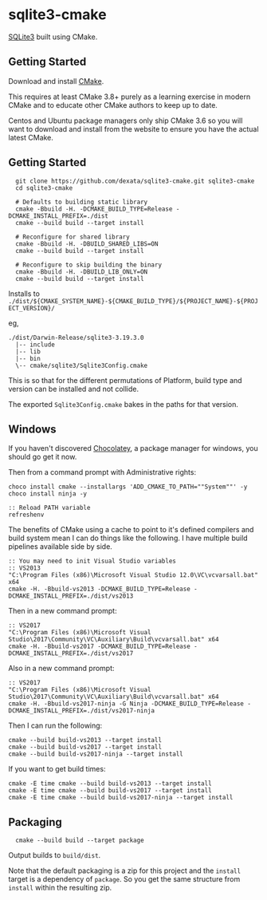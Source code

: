 # sqlite3-cmake

[SQLite3](https://sqlite.org/download.html) built using CMake.

## Getting Started

Download and install [CMake](https://cmake.org/download/).

This requires at least CMake 3.8+ purely as a learning exercise in modern CMake
and to educate other CMake authors to keep up to date.

Centos and Ubuntu package managers only ship CMake 3.6 so you will want to 
download and install from the website to ensure you have the actual latest CMake.


## Getting Started

```
  git clone https://github.com/dexata/sqlite3-cmake.git sqlite3-cmake
  cd sqlite3-cmake

  # Defaults to building static library
  cmake -Bbuild -H. -DCMAKE_BUILD_TYPE=Release -DCMAKE_INSTALL_PREFIX=./dist
  cmake --build build --target install 

  # Reconfigure for shared library
  cmake -Bbuild -H. -DBUILD_SHARED_LIBS=ON
  cmake --build build --target install 

  # Reconfigure to skip building the binary
  cmake -Bbuild -H. -DBUILD_LIB_ONLY=ON
  cmake --build build --target install 

```

Installs to `./dist/${CMAKE_SYSTEM_NAME}-${CMAKE_BUILD_TYPE}/${PROJECT_NAME}-${PROJECT_VERSION}/`

eg, 
```
./dist/Darwin-Release/sqlite3-3.19.3.0
  |-- include
  |-- lib
  |-- bin
  \-- cmake/sqlite3/Sqlite3Config.cmake

```

This is so that for the different permutations of Platform, build type and 
version can be installed and not collide.

The exported `Sqlite3Config.cmake` bakes in the paths for that version.

## Windows

If you haven't discovered [Chocolatey](https://chocolatey.org/), a package 
manager for windows, you should go get it now.

Then from a command prompt with Administrative rights:
```
choco install cmake --installargs 'ADD_CMAKE_TO_PATH=""System""' -y
choco install ninja -y

:: Reload PATH variable
refreshenv
```

The benefits of CMake using a cache to point to it's defined compilers and
build system mean I can do things like the following. I have multiple build 
pipelines available side by side.

```
:: You may need to init Visual Studio variables
:: VS2013
"C:\Program Files (x86)\Microsoft Visual Studio 12.0\VC\vcvarsall.bat" x64
cmake -H. -Bbuild-vs2013 -DCMAKE_BUILD_TYPE=Release -DCMAKE_INSTALL_PREFIX=./dist/vs2013
```

Then in a new command prompt:

```
:: VS2017
"C:\Program Files (x86)\Microsoft Visual Studio\2017\Community\VC\Auxiliary\Build\vcvarsall.bat" x64
cmake -H. -Bbuild-vs2017 -DCMAKE_BUILD_TYPE=Release -DCMAKE_INSTALL_PREFIX=./dist/vs2017
```

Also in a new command prompt:

```
:: VS2017
"C:\Program Files (x86)\Microsoft Visual Studio\2017\Community\VC\Auxiliary\Build\vcvarsall.bat" x64
cmake -H. -Bbuild-vs2017-ninja -G Ninja -DCMAKE_BUILD_TYPE=Release -DCMAKE_INSTALL_PREFIX=./dist/vs2017-ninja
```

Then I can run the following:

```
cmake --build build-vs2013 --target install
cmake --build build-vs2017 --target install
cmake --build build-vs2017-ninja --target install
```

If you want to get build times:

```
cmake -E time cmake --build build-vs2013 --target install
cmake -E time cmake --build build-vs2017 --target install
cmake -E time cmake --build build-vs2017-ninja --target install
```


## Packaging

```
  cmake --build build --target package
```

Output builds to `build/dist`.

Note that the default packaging is a zip for this project and the `install`
target is a dependency of `package`. So you get the same structure from `install`
within the resulting zip.

